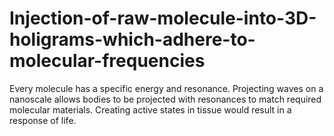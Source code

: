 # Injection-of-raw-molecule-into-3D-holigrams-which-adhere-to-molecular-frequencies
Every molecule has a specific energy and resonance. Projecting waves on a nanoscale allows bodies to be projected with resonances to match required molecular materials. Creating active states in tissue would result in a response of life.
